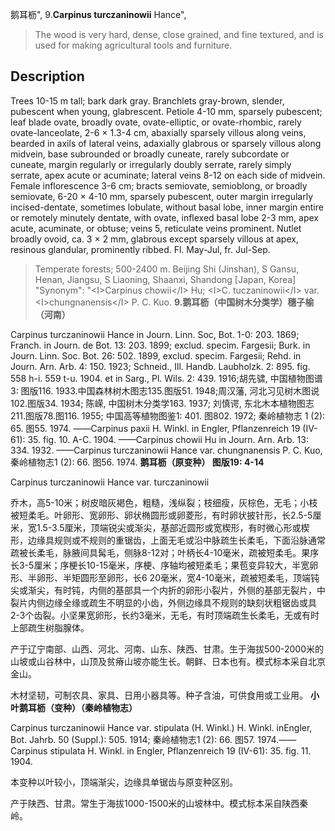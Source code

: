 鹅耳枥",
9.**Carpinus turczaninowii** Hance",

> The wood is very hard, dense, close grained, and fine textured, and is used for making agricultural tools and furniture.

## Description
Trees 10-15 m tall; bark dark gray. Branchlets gray-brown, slender, pubescent when young, glabrescent. Petiole 4-10 mm, sparsely pubescent; leaf blade ovate, broadly ovate, ovate-elliptic, or ovate-rhombic, rarely ovate-lanceolate, 2-6 ×  1.3-4 cm, abaxially sparsely villous along veins, bearded in axils of lateral veins, adaxially glabrous or sparsely villous along midvein, base subrounded or broadly cuneate, rarely subcordate or cuneate, margin regularly or irregularly doubly serrate, rarely simply serrate, apex acute or acuminate; lateral veins 8-12 on each side of midvein. Female inflorescence 3-6 cm; bracts semiovate, semioblong, or broadly semiovate, 6-20 ×  4-10 mm, sparsely pubescent, outer margin irregularly incised-dentate, sometimes lobulate, without basal lobe, inner margin entire or remotely minutely dentate, with ovate, inflexed basal lobe 2-3 mm, apex acute, acuminate, or obtuse; veins 5, reticulate veins prominent. Nutlet broadly ovoid, ca. 3 ×  2 mm, glabrous except sparsely villous at apex, resinous glandular, prominently ribbed. Fl. May-Jul, fr. Jul-Sep.

> Temperate forests; 500-2400 m. Beijing Shi (Jinshan), S Gansu, Henan, Jiangsu, S Liaoning, Shaanxi, Shandong [Japan, Korea]
  "Synonym": "&lt;I&gt;Carpinus chowii&lt;/I&gt; Hu; &lt;I&gt;C. tuczaninowii&lt;/I&gt; var. &lt;I&gt;chungnanensis&lt;/I&gt; P. C. Kuo.
**9.鹅耳枥（中国树木分类学）穗子榆（河南）**

Carpinus turczaninowii Hance in Journ. Linn. Soc, Bot. 1-0: 203. 1869; Franch. in Journ. de Bot. 13: 203. 1899; exclud. specim. Fargesii; Burk. in Journ. Linn. Soc. Bot. 26: 502. 1899, exclud. specim. Fargesii; Rehd. in Journ. Arn. Arb. 4: 150. 1923; Schneid., Ill. Handb. Laubholzk. 2: 895. fig. 558 h-i. 559 t-u. 1904. et in Sarg., Pl. Wils. 2: 439. 1916;胡先骕, 中国植物图谱3: 图版116. 1933.中国森林树木图志135.图版51. 1948;周汉藩, 河北习见树木图说102.图版34. 1934; 陈嵘, 中国树木分类学163. 1937; 刘慎谔, 东北木本植物图志211.图版78.图116. 1955; 中国高等植物图鉴1: 401. 图802. 1972; 秦岭植物志 1 (2): 65. 图55. 1974. ——Carpinus paxii H. Winkl. in Engler, Pflanzenreich 19 (IV-61): 35. fig. 10. A-C. 1904. ——Carpinus chowii Hu in Journ. Arn. Arb. 13: 334. 1932. ——Carpinus turczaninowii Hance var. chungnanensis P. C. Kuo, 秦岭植物志1 (2): 66. 图56. 1974.
**鹅耳枥（原变种） 图版19: 4-14**

Carpinus turczaninowii Hance var. turczaninowii

乔木，高5-10米；树皮暗灰褐色，粗糙，浅纵裂；枝细瘦，灰棕色，无毛；小枝被短柔毛。叶卵形、宽卵形、卵状椭圆形或卵菱形，有时卵状披针形，长2.5-5厘米，宽1.5-3.5厘米，顶端锐尖或渐尖，基部近圆形或宽楔形，有时微心形或楔形，边缘具规则或不规则的重锯齿，上面无毛或沿中脉疏生长柔毛，下面沿脉通常疏被长柔毛，脉腋间具髯毛，侧脉8-12对；叶柄长4-10毫米，疏被短柔毛。果序长3-5厘米；序梗长10-15毫米，序梗、序轴均被短柔毛；果苞变异较大，半宽卵形、半卵形、半矩圆形至卵形，长6 20毫米，宽4-10毫米，疏被短柔毛，顶端钝尖或渐尖，有时钝，内侧的基部具一个内折的卵形小裂片，外侧的基部无裂片，中裂片内侧边缘全缘或疏生不明显的小齿，外侧边缘具不规则的缺刻状粗锯齿或具2-3个齿裂。小坚果宽卵形，长约3毫米，无毛，有时顶端疏生长柔毛，无或有时上部疏生树脂腺体。

产于辽宁南部、山西、河北、河南、山东、陕西、甘肃。生于海拔500-2000米的山坡或山谷林中，山顶及贫瘠山坡亦能生长。朝鲜、日本也有。模式标本采自北京金山。

木材坚韧，可制农具、家具、日用小器具等。种子含油，可供食用或工业用。
**小叶鹅耳枥（变种）（秦岭植物志）**

Carpinus turczaninowii Hance var. stipulata (H. Winkl.) H. Winkl. inEngler, Bot. Jahrb. 50 (Suppl.): 505. 1914; 秦岭植物志1 (2): 66. 图57. 1974.——Carpinus stipulata H. Winkl. in Engler, Pflanzenreich 19 (IV-61): 35. fig. 11. 1904.

本变种以叶较小，顶端渐尖，边缘具单锯齿与原变种区别。

产于陕西、甘肃。常生于海拔1000-1500米的山坡林中。模式标本采自陕西秦岭。

